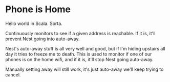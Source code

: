 # Phone is Home
Hello world in Scala. Sorta.

Continuously monitors to see if a given address is reachable. If it is, it'll prevent Nest going into auto-away.

Nest's auto-away stuff is all very well and good, but if I'm hiding upstairs all day it tries to freeze me to death.
This is used to monitor if one of our phones is on the home wifi, and if it is, it'll stop Nest going auto-away.

Manually setting away will still work, it's just auto-away we'll keep trying to cancel.

